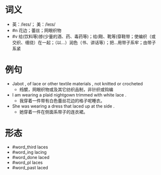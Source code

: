 # 词义
- 英：/leɪs/； 美：/leɪs/
- #n 花边；蕾丝；网眼织物
- #v 给(饮料等)掺(少量的酒、药、毒药等)；给(鞋、靴等)穿鞋带；使编织（或交织、缠绕）在一起；（以…）润色（书、讲话等）；把…用带子系牢；由带子系紧
# 例句
- Jabot , of lace or other textile materials , not knitted or crocheted
	- 绉襞，网眼织物或及其它纺织品制，非针织或钩编
- I am wearing a plaid nightgown trimmed with white lace .
	- 我穿着一件带有白色蕾丝花边的格子呢睡衣。
- She was wearing a dress that laced up at the side .
	- 她穿着一件在侧面系带子的连衣裙。
# 形态
- #word_third laces
- #word_ing lacing
- #word_done laced
- #word_pl laces
- #word_past laced

